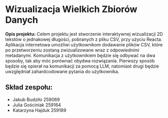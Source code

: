 # Wizualizacja Wielkich Zbiorów Danych
**Opis projektu:**
Celem projektu jest stworzenie interaktywnej wizualizacji 2D tekstów o jednakowej długości, pobranych z pliku CSV, przy użyciu Reacta. Aplikacja internetowa umożliwi użytkownikom dodawanie plików CSV, które po przetworzeniu zostaną zwizualizowane wraz z odpowiednimi metadanymi. Komunikacja z użytkownikiem będzie się odbywać na dwa sposoby, tak aby móc porównać obydwa rozwiązania. Pierwszy sposób będzie się opierał na komunikacji za pomocą LLM, natomiast drugi będzie uwzględniał zahardcodowane pytania do użytkownika.
## Skład zespołu:
- Jakub Budziło 259069
- Julia Gościniak 259164
- Katarzyna Hajduk 259189

